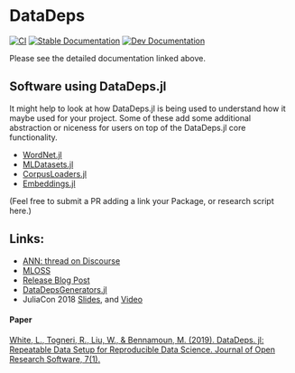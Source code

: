 # DataDeps

[![CI](https://github.com/oxinabox/DataDeps.jl/workflows/CI/badge.svg)](https://github.com/oxinabox/DataDeps.jl/actions?query=workflow%3ACI)
[![Stable Documentation](https://img.shields.io/badge/docs-stable-blue.svg)](https://oxinabox.github.io/DataDeps.jl/stable)
[![Dev Documentation](https://img.shields.io/badge/docs-dev-blue.svg)](https://oxinabox.github.io/DataDeps.jl/dev)

Please see the detailed documentation linked above.


## Software using DataDeps.jl
It might help to look at how DataDeps.jl is being used to understand how it maybe used for your project.
Some of these add some additional abstraction or niceness for users on top of the DataDeps.jl core functionality.

 - [WordNet.jl](https://github.com/JuliaText/WordNet.jl)
 - [MLDatasets.jl](https://github.com/JuliaML/MLDatasets.jl/)
 - [CorpusLoaders.jl](https://github.com/JuliaText/CorpusLoaders.jl)
 - [Embeddings.jl](https://github.com/JuliaText/Embeddings.jl)

(Feel free to submit a PR adding a link your Package, or research script here.)

## Links:

  - [ANN: thread on Discourse](https://discourse.julialang.org/t/ann-datadeps-jl-bindeps-for-data/8457)
  - [MLOSS](http://mloss.org/software/view/705/)
  - [Release Blog Post](http://white.ucc.asn.au/2018/01/18/DataDeps.jl-Repeatabled-Data-Setup-for-Repeatable-Science.html)
  - [DataDepsGenerators.jl](https://github.com/oxinabox/DataDepsGenerators.jl)
  - JuliaCon 2018 [Slides](https://figshare.com/articles/JuliaCon2018_DataDeps_jl_pdf/6949145), and [Video](https://youtu.be/kSlQpzccRaI)
 
 #### Paper

[White, L., Togneri, R., Liu, W., & Bennamoun, M. (2019). DataDeps. jl: Repeatable Data Setup for Reproducible Data Science. Journal of Open Research Software, 7(1).](http://doi.org/10.5334/jors.244)
